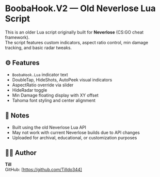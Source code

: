 # BoobaHook.V2 — Old Neverlose Lua Script

This is an older Lua script originally built for **Neverlose** (CS:GO cheat framework).  
The script features custom indicators, aspect ratio control, min damage tracking, and basic radar tweaks.

## ⚙️ Features
- `BoobaHook.Lua` indicator text
- DoubleTap, HideShots, AutoPeek visual indicators
- AspectRatio override via slider
- HideRadar toggle
- Min Damage floating display with XY offset
- Tahoma font styling and center alignment

## 🔗 Notes
- Built using the old Neverlose Lua API
- May not work with current Neverlose builds due to API changes
- Uploaded for archival, educational, or customization purposes

## 👨‍🔧 Author
**Till**  
GitHub: [https://github.com/Tilldo344]

